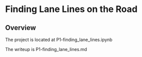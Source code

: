 # **Finding Lane Lines on the Road** 

Overview
---

The project is located at P1-finding_lane_lines.ipynb

The writeup is P1-finding_lane_lines.md
